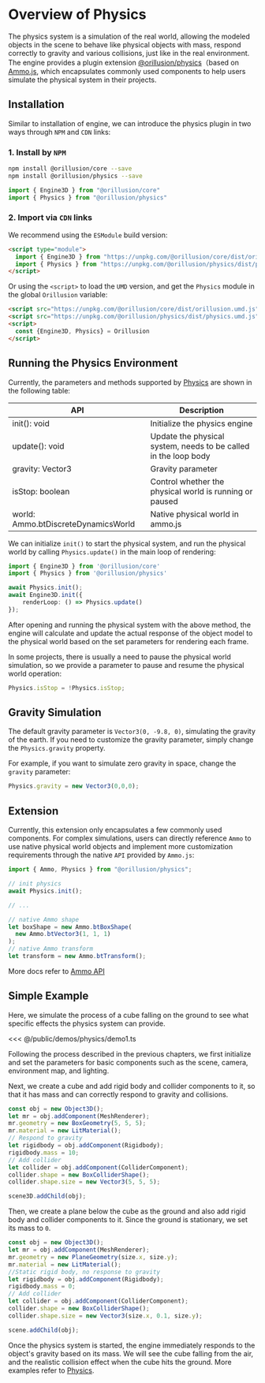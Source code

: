 # Overview of Physics
The physics system is a simulation of the real world, allowing the modeled objects in the scene to behave like physical objects with mass, respond correctly to gravity and various collisions, just like in the real environment. The engine provides a plugin extension [@orillusion/physics](/physics/)（based on [Ammo.js](https://github.com/kripken/ammo.js), which encapsulates commonly used components to help users simulate the physical system in their projects.

## Installation
Similar to installation of engine, we can introduce the physics plugin in two ways through `NPM` and `CDN` links:

### 1. Install by `NPM`
```bash
npm install @orillusion/core --save
npm install @orillusion/physics --save
```
```ts
import { Engine3D } from "@orillusion/core"
import { Physics } from "@orillusion/physics"
```
### 2. Import via `CDN` links
We recommend using the `ESModule` build version:
```html
<script type="module">
  import { Engine3D } from "https://unpkg.com/@orillusion/core/dist/orillusion.es.js" 
  import { Physics } from "https://unpkg.com/@orillusion/physics/dist/physics.es.js" 
</script>
```

Or using the `<script>` to load the `UMD` version, and get the `Physics` module in the global `Orillusion` variable:
```html
<script src="https://unpkg.com/@orillusion/core/dist/orillusion.umd.js"></script>
<script src="https://unpkg.com/@orillusion/physics/dist/physics.umd.js"></script>
<script>
  const {Engine3D, Physics} = Orillusion
</script>
```

## Running the Physics Environment
Currently, the parameters and methods supported by [Physics](/physics/classes/Physics) are shown in the following table:

| API | Description |
| --- | --- |
| init(): void | Initialize the physics engine |
| update(): void | Update the physical system, needs to be called in the loop body |
| gravity: Vector3 | Gravity parameter |
| isStop: boolean | Control whether the physical world is running or paused |
| world: Ammo.btDiscreteDynamicsWorld | Native physical world in ammo.js |


We can initialize `init()` to start the physical system, and run the physical world by calling `Physics.update()` in the main loop of rendering:
```ts
import { Engine3D } from '@orillusion/core'
import { Physics } from '@orillusion/physics'

await Physics.init();
await Engine3D.init({
    renderLoop: () => Physics.update()
});
```
After opening and running the physical system with the above method, the engine will calculate and update the actual response of the object model to the physical world based on the set parameters for rendering each frame.

In some projects, there is usually a need to pause the physical world simulation, so we provide a parameter to pause and resume the physical world operation:
```ts
Physics.isStop = !Physics.isStop;
```

## Gravity Simulation
The default gravity parameter is `Vector3(0, -9.8, 0)`, simulating the gravity of the earth. If you need to customize the gravity parameter, simply change the `Physics.gravity` property.

For example, if you want to simulate zero gravity in space, change the `gravity` parameter:
```ts
Physics.gravity = new Vector3(0,0,0);
```

## Extension
Currently, this extension only encapsulates a few commonly used components. For complex simulations, users can directly reference `Ammo` to use native physical world objects and implement more customization requirements through the native `API` provided by `Ammo.js`:

```ts
import { Ammo, Physics } from "@orillusion/physics";

// init physics
await Physics.init();

// ...

// native Ammo shape
let boxShape = new Ammo.btBoxShape(
  new Ammo.btVector3(1, 1, 1)
);
// native Ammo transform
let transform = new Ammo.btTransform();
```
More docs refer to [Ammo API](/physics/modules/Ammo)

## Simple Example
Here, we simulate the process of a cube falling on the ground to see what specific effects the physics system can provide.

<Demo src="/demos/physics/demo1.ts"></Demo>

<<< @/public/demos/physics/demo1.ts

Following the process described in the previous chapters, we first initialize and set the parameters for basic components such as the scene, camera, environment map, and lighting.

Next, we create a cube and add rigid body and collider components to it, so that it has mass and can correctly respond to gravity and collisions.
```ts
const obj = new Object3D();
let mr = obj.addComponent(MeshRenderer);
mr.geometry = new BoxGeometry(5, 5, 5);
mr.material = new LitMaterial();
// Respond to gravity
let rigidbody = obj.addComponent(Rigidbody);
rigidbody.mass = 10;
// Add collider
let collider = obj.addComponent(ColliderComponent);
collider.shape = new BoxColliderShape();
collider.shape.size = new Vector3(5, 5, 5);

scene3D.addChild(obj);
```

Then, we create a plane below the cube as the ground and also add rigid body and collider components to it. Since the ground is stationary, we set its mass to `0`.
```ts
const obj = new Object3D();
let mr = obj.addComponent(MeshRenderer);
mr.geometry = new PlaneGeometry(size.x, size.y);
mr.material = new LitMaterial();
//Static rigid body, no response to gravity
let rigidbody = obj.addComponent(Rigidbody);
rigidbody.mass = 0;
// Add collider
let collider = obj.addComponent(ColliderComponent);
collider.shape = new BoxColliderShape();
collider.shape.size = new Vector3(size.x, 0.1, size.y);

scene.addChild(obj);
```

Once the physics system is started, the engine immediately responds to the object's gravity based on its mass. We will see the cube falling from the air, and the realistic collision effect when the cube hits the ground. More examples refer to [Physics](/example/physics/Dominoes).